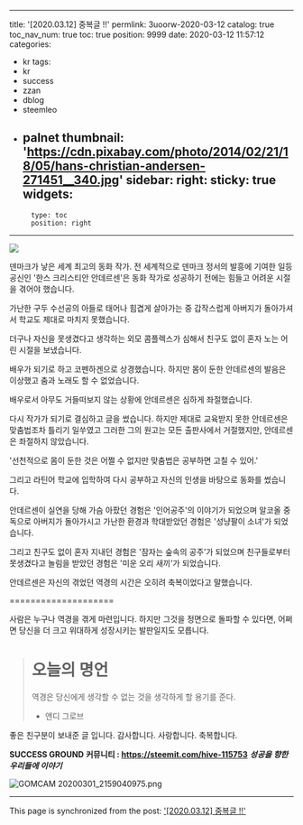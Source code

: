 
---
title: '[2020.03.12] 중복글 !!'
permlink: 3uoorw-2020-03-12
catalog: true
toc_nav_num: true
toc: true
position: 9999
date: 2020-03-12 11:57:12
categories:
- kr
tags:
- kr
- success
- zzan
- dblog
- steemleo
- palnet
thumbnail: 'https://cdn.pixabay.com/photo/2014/02/21/18/05/hans-christian-andersen-271451__340.jpg'
sidebar:
    right:
        sticky: true
widgets:
    -
        type: toc
        position: right
---


![](https://cdn.pixabay.com/photo/2014/02/21/18/05/hans-christian-andersen-271451__340.jpg)


덴마크가 낳은 세계 최고의 동화 작가.
전 세계적으로 덴마크 정서의 발흥에 기여한
일등 공신인 '한스 크리스티안 안데르센'은
동화 작가로 성공하기 전에는 힘들고
어려운 시절을 겪어야 했습니다.

가난한 구두 수선공의 아들로 태어나
힘겹게 살아가는 중 갑작스럽게
아버지가 돌아가셔서 학교도
제대로 마치지 못했습니다.

더구나 자신을 못생겼다고 생각하는
외모 콤플렉스가 심해서 친구도 없이
혼자 노는 어린 시절을 보냈습니다.

배우가 되기로 하고 코펜하겐으로 상경했습니다.
하지만 몸이 둔한 안데르센의 발음은 이상했고
춤과 노래도 할 수 없었습니다.

배우로서 아무도 거들떠보지 않는 상황에
안데르센은 심하게 좌절했습니다.

다시 작가가 되기로 결심하고 글을 썼습니다.
하지만 제대로 교육받지 못한 안데르센은
맞춤법조차 틀리기 일쑤였고 그러한 그의 원고는
모든 출판사에서 거절했지만, 안데르센은
좌절하지 않았습니다.

'선천적으로 몸이 둔한 것은 어쩔 수 없지만
맞춤법은 공부하면 고칠 수 있어.'

그리고 라틴어 학교에 입학하여 다시 공부하고
자신의 인생을 바탕으로 동화를 썼습니다.

안데르센이 실연을 당해 가슴 아팠던 경험은
'인어공주'의 이야기가 되었으며
알코올 중독으로 아버지가 돌아가시고
가난한 환경과 학대받았던 경험은
'성냥팔이 소녀'가 되었습니다.

그리고 친구도 없이 혼자 지내던 경험은
'잠자는 숲속의 공주’가 되었으며
친구들로부터 못생겼다고 놀림을 받았던 경험은
'미운 오리 새끼'가 되었습니다.

안데르센은 자신의 겪었던 역경의 시간은
오히려 축복이었다고 말했습니다.

====================

사람은 누구나 역경을 겪게 마련입니다.
하지만 그것을 정면으로 돌파할 수 있다면,
어쩌면 당신을 더 크고 위대하게 성장시키는
발판일지도 모릅니다.


># 오늘의 명언
>역경은 당신에게 생각할 수 없는 것을
>생각하게 할 용기를 준다.
>- 앤디 그로브 

좋은 친구분이 보내준 글 입니다. 
감사합니다.  사랑합니다. 축복합니다. 

 **SUCCESS GROUND**
**커뮤니티 : https://steemit.com/hive-115753**
***성공을 향한 우리들에 이야기***


![GOMCAM 20200301_2159040975.png](https://cdn.steemitimages.com/DQmfYd4yQ4qe3y1hh3wAA6kydE7mtLD9KCfBVEqZD3rBXvd/GOMCAM%2020200301_2159040975.png)

- - -

This page is synchronized from the post: ['[2020.03.12] 중복글 !!'](https://steemit.com/@successgr/3uoorw-2020-03-12)
